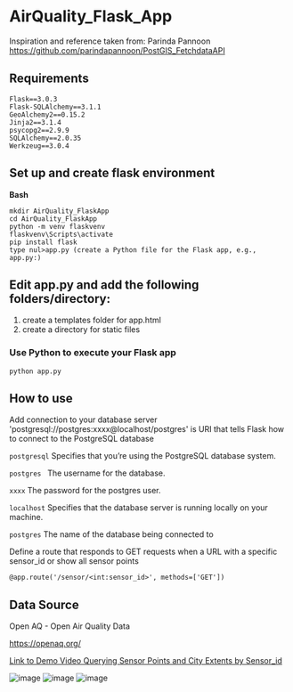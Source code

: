 # AirQuality_Flask_App
Inspiration and reference taken from: Parinda Pannoon
https://github.com/parindapannoon/PostGIS_FetchdataAPI
## Requirements
```
Flask==3.0.3   
Flask-SQLAlchemy==3.1.1
GeoAlchemy2==0.15.2
Jinja2==3.1.4
psycopg2==2.9.9
SQLAlchemy==2.0.35
Werkzeug==3.0.4
```

## Set up and create flask environment
**Bash**
```
mkdir AirQuality_FlaskApp  
cd AirQuality_FlaskApp  
python -m venv flaskvenv  
flaskvenv\Scripts\activate  
pip install flask  
type nul>app.py (create a Python file for the Flask app, e.g., app.py:)  
```

## Edit app.py and add the following folders/directory:
1. create a templates folder for app.html
2. create a directory for static files

### Use Python to execute your Flask app
```
python app.py
```
## How to use 
Add connection to your database server 'postgresql://postgres:xxxx@localhost/postgres' is URI that tells Flask how to connect to the PostgreSQL database

``` postgresql ``` Specifies that you’re using the PostgreSQL database system.

```postgres ``` The username for the database.

``` xxxx ``` The password for the postgres user.

``` localhost ``` Specifies that the database server is running locally on your machine.

``` postgres ``` The name of the database being connected to

Define a route that responds to GET requests when a URL with a specific sensor_id or show all sensor points

``` @app.route('/sensor/<int:sensor_id>', methods=['GET']) ```

## Data Source 
Open AQ - Open Air Quality Data

https://openaq.org/

[Link to Demo Video Querying Sensor Points and City Extents by Sensor_id](https://www.loom.com/share/17af9fb154c54e999455c59acf697670?sid=f34a34cf-d09c-4ff4-808b-0ab698664224)

![image](https://github.com/user-attachments/assets/7fe365b5-b2d1-4202-b8f3-4f96e5c14778)
![image](https://github.com/user-attachments/assets/ebc54bb8-d443-443c-86a6-63c21934ffa5)
![image](https://github.com/user-attachments/assets/dae85189-6623-4343-924d-2b8bfc0f1648)





